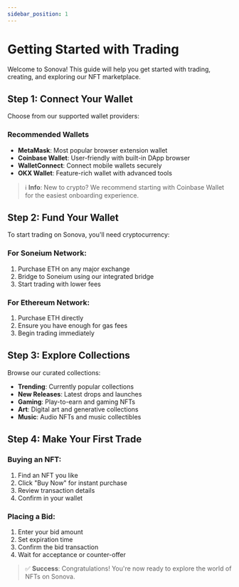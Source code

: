 ```yaml
---
sidebar_position: 1
---
```


# Getting Started with Trading

Welcome to Sonova! This guide will help you get started with trading, creating, and exploring our NFT marketplace.

## Step 1: Connect Your Wallet

Choose from our supported wallet providers:

### Recommended Wallets
- **MetaMask**: Most popular browser extension wallet
- **Coinbase Wallet**: User-friendly with built-in DApp browser  
- **WalletConnect**: Connect mobile wallets securely
- **OKX Wallet**: Feature-rich wallet with advanced tools

> ℹ️ **Info**: New to crypto? We recommend starting with Coinbase Wallet for the easiest onboarding experience.

## Step 2: Fund Your Wallet

To start trading on Sonova, you'll need cryptocurrency:

### For Soneium Network:
1. Purchase ETH on any major exchange
2. Bridge to Soneium using our integrated bridge
3. Start trading with lower fees

### For Ethereum Network:
1. Purchase ETH directly
2. Ensure you have enough for gas fees
3. Begin trading immediately

## Step 3: Explore Collections

Browse our curated collections:

- **Trending**: Currently popular collections
- **New Releases**: Latest drops and launches
- **Gaming**: Play-to-earn and gaming NFTs
- **Art**: Digital art and generative collections
- **Music**: Audio NFTs and music collectibles

## Step 4: Make Your First Trade

### Buying an NFT:
1. Find an NFT you like
2. Click "Buy Now" for instant purchase
3. Review transaction details
4. Confirm in your wallet

### Placing a Bid:
1. Enter your bid amount
2. Set expiration time
3. Confirm the bid transaction
4. Wait for acceptance or counter-offer

> ✅ **Success**: Congratulations! You're now ready to explore the world of NFTs on Sonova. 